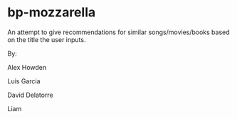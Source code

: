 # bp-mozzarella

An attempt to give recommendations for similar songs/movies/books based on the title the user inputs.


By:

Alex Howden

Luis Garcia

David Delatorre

Liam
